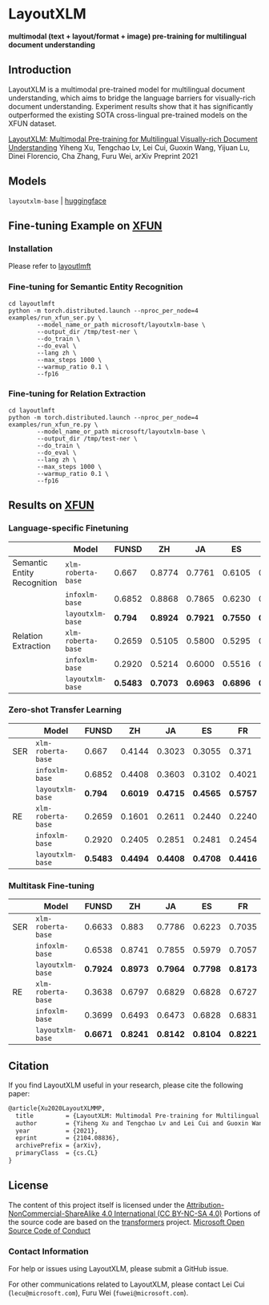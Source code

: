 # LayoutXLM
**multimodal (text + layout/format + image) pre-training for multilingual document understanding**

## Introduction

LayoutXLM is a multimodal pre-trained model for multilingual document understanding, which aims to bridge the language barriers for visually-rich document understanding. Experiment results show that it has significantly outperformed the existing SOTA cross-lingual pre-trained models on the XFUN dataset.

[LayoutXLM: Multimodal Pre-training for Multilingual Visually-rich Document Understanding](https://arxiv.org/abs/2104.08836)
Yiheng Xu, Tengchao Lv, Lei Cui, Guoxin Wang, Yijuan Lu, Dinei Florencio, Cha Zhang, Furu Wei, arXiv Preprint 2021

## Models
`layoutxlm-base` | [huggingface](https://huggingface.co/microsoft/layoutxlm-base)

## Fine-tuning Example on [XFUN](https://github.com/doc-analysis/XFUN)

### Installation

Please refer to [layoutlmft](../layoutlmft/README.md)

### Fine-tuning for Semantic Entity Recognition

```
cd layoutlmft
python -m torch.distributed.launch --nproc_per_node=4 examples/run_xfun_ser.py \
        --model_name_or_path microsoft/layoutxlm-base \
        --output_dir /tmp/test-ner \
        --do_train \
        --do_eval \
        --lang zh \
        --max_steps 1000 \
        --warmup_ratio 0.1 \
        --fp16
```

### Fine-tuning for Relation Extraction

```
cd layoutlmft
python -m torch.distributed.launch --nproc_per_node=4 examples/run_xfun_re.py \
        --model_name_or_path microsoft/layoutxlm-base \
        --output_dir /tmp/test-ner \
        --do_train \
        --do_eval \
        --lang zh \
        --max_steps 1000 \
        --warmup_ratio 0.1 \
        --fp16
```

## Results on [XFUN](https://github.com/doc-analysis/XFUN)

###  Language-specific Finetuning

|                             | Model              | FUNSD      | ZH         | JA         | ES         | FR         | IT         | DE         | PT         | Avg.       |
| --------------------------- | ------------------ | ---------- | ---------- | ---------- | ---------- | ---------- | ---------- | ---------- | ---------- | ---------- |
| Semantic Entity Recognition | `xlm-roberta-base` | 0.667      | 0.8774     | 0.7761     | 0.6105     | 0.6743     | 0.6687     | 0.6814     | 0.6818     | 0.7047     |
|                             | `infoxlm-base`     | 0.6852     | 0.8868     | 0.7865     | 0.6230     | 0.7015     | 0.6751     | 0.7063     | 0.7008     | 0.7207     |
|                             | `layoutxlm-base`   | **0.794**  | **0.8924** | **0.7921** | **0.7550** | **0.7902** | **0.8082** | **0.8222** | **0.7903** | **0.8056** |
| Relation Extraction         | `xlm-roberta-base` | 0.2659     | 0.5105     | 0.5800     | 0.5295     | 0.4965     | 0.5305     | 0.5041     | 0.3982     | 0.4769     |
|                             | `infoxlm-base`     | 0.2920     | 0.5214     | 0.6000     | 0.5516     | 0.4913     | 0.5281     | 0.5262     | 0.4170     | 0.4910     |
|                             | `layoutxlm-base`   | **0.5483** | **0.7073** | **0.6963** | **0.6896** | **0.6353** | **0.6415** | **0.6551** | **0.5718** | **0.6432** |
### Zero-shot Transfer Learning

|     | Model              | FUNSD      | ZH         | JA         | ES         | FR         | IT         | DE         | PT         | Avg.       |
| --- | ------------------ | ---------- | ---------- | ---------- | ---------- | ---------- | ---------- | ---------- | ---------- | ---------- |
| SER | `xlm-roberta-base` | 0.667      | 0.4144     | 0.3023     | 0.3055     | 0.371      | 0.2767     | 0.3286     | 0.3936     | 0.3824     |
|     | `infoxlm-base`     | 0.6852     | 0.4408     | 0.3603     | 0.3102     | 0.4021     | 0.2880     | 0.3587     | 0.4502     | 0.4119     |
|     | `layoutxlm-base`   | **0.794**  | **0.6019** | **0.4715** | **0.4565** | **0.5757** | **0.4846** | **0.5252** | **0.539**  | **0.5561** |
| RE  | `xlm-roberta-base` | 0.2659     | 0.1601     | 0.2611     | 0.2440     | 0.2240     | 0.2374     | 0.2288     | 0.1996     | 0.2276     |
|     | `infoxlm-base`     | 0.2920     | 0.2405     | 0.2851     | 0.2481     | 0.2454     | 0.2193     | 0.2027     | 0.2049     | 0.2423     |
|     | `layoutxlm-base`   | **0.5483** | **0.4494** | **0.4408** | **0.4708** | **0.4416** | **0.4090** | **0.3820** | **0.3685** | **0.4388** |

### Multitask Fine-tuning



|     | Model              | FUNSD      | ZH         | JA         | ES         | FR         | IT         | DE         | PT         | Avg.       |
| --- | ------------------ | ---------- | ---------- | ---------- | ---------- | ---------- | ---------- | ---------- | ---------- | ---------- |
| SER | `xlm-roberta-base` | 0.6633     | 0.883      | 0.7786     | 0.6223     | 0.7035     | 0.6814     | 0.7146     | 0.6726     | 0.7149     |
|     | `infoxlm-base`     | 0.6538     | 0.8741     | 0.7855     | 0.5979     | 0.7057     | 0.6826     | 0.7055     | 0.6796     | 0.7106     |
|     | `layoutxlm-base`   | **0.7924** | **0.8973** | **0.7964** | **0.7798** | **0.8173** | **0.821**  | **0.8322** | **0.8241** | **0.8201** |
| RE  | `xlm-roberta-base` | 0.3638     | 0.6797     | 0.6829     | 0.6828     | 0.6727     | 0.6937     | 0.6887     | 0.6082     | 0.6341     |
|     | `infoxlm-base`     | 0.3699     | 0.6493     | 0.6473     | 0.6828     | 0.6831     | 0.6690     | 0.6384     | 0.5763     | 0.6145     |
|     | `layoutxlm-base`   | **0.6671** | **0.8241** | **0.8142** | **0.8104** | **0.8221** | **0.8310** | **0.7854** | **0.7044** | **0.7823** |

## Citation

If you find LayoutXLM useful in your research, please cite the following paper:

``` latex
@article{Xu2020LayoutXLMMP,
  title         = {LayoutXLM: Multimodal Pre-training for Multilingual Visually-rich Document Understanding},
  author        = {Yiheng Xu and Tengchao Lv and Lei Cui and Guoxin Wang and Yijuan Lu and Dinei Florencio and Cha Zhang and Furu Wei},
  year          = {2021},
  eprint        = {2104.08836},
  archivePrefix = {arXiv},
  primaryClass  = {cs.CL}
}
```

## License

The content of this project itself is licensed under the [Attribution-NonCommercial-ShareAlike 4.0 International (CC BY-NC-SA 4.0)](https://creativecommons.org/licenses/by-nc-sa/4.0/)
Portions of the source code are based on the [transformers](https://github.com/huggingface/transformers) project.
[Microsoft Open Source Code of Conduct](https://opensource.microsoft.com/codeofconduct)

### Contact Information

For help or issues using LayoutXLM, please submit a GitHub issue.

For other communications related to LayoutXLM, please contact Lei Cui (`lecu@microsoft.com`), Furu Wei (`fuwei@microsoft.com`).

